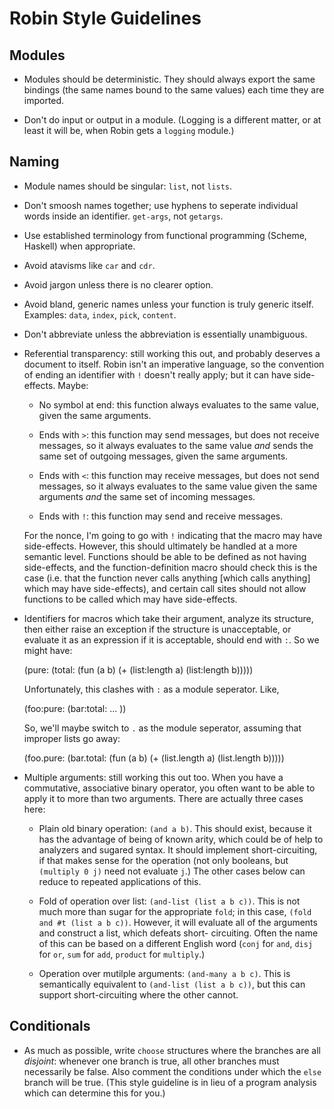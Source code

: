 Robin Style Guidelines
======================

Modules
-------

* Modules should be deterministic.  They should always export the same
  bindings (the same names bound to the same values) each time they
  are imported.

* Don't do input or output in a module.  (Logging is a different matter,
  or at least it will be, when Robin gets a `logging` module.)

Naming
------

* Module names should be singular: `list`, not `lists`.

* Don't smoosh names together; use hyphens to seperate individual
  words inside an identifier.  `get-args`, not `getargs`.

* Use established terminology from functional programming (Scheme,
  Haskell) when appropriate.

* Avoid atavisms like `car` and `cdr`.

* Avoid jargon unless there is no clearer option.

* Avoid bland, generic names unless your function is truly generic
  itself.  Examples: `data`, `index`, `pick`, `content`.

* Don't abbreviate unless the abbreviation is essentially unambiguous.

* Referential transparency: still working this out, and probably
  deserves a document to itself.  Robin isn't an imperative language,
  so the convention of ending an identifier with `!` doesn't really
  apply; but it can have side-effects.  Maybe:

  * No symbol at end: this function always evaluates to the same
    value, given the same arguments.

  * Ends with `>`: this function may send messages, but does not
    receive messages, so it always evaluates to the same value *and*
    sends the same set of outgoing messages, given the same arguments.

  * Ends with `<`: this function may receive messages, but does not
    send messages, so it always evaluates to the same value given the
    same arguments *and* the same set of incoming messages.

  * Ends with `!`: this function may send and receive messages.

  For the nonce, I'm going to go with `!` indicating that the macro
  may have side-effects.  However, this should ultimately be handled at
  a more semantic level.  Functions should be able to be defined as
  not having side-effects, and the function-definition macro should
  check this is the case (i.e. that the function never calls anything
  [which calls anything] which may have side-effects), and certain
  call sites should not allow functions to be called which may have
  side-effects.

* Identifiers for macros which take their argument, analyze its
  structure, then either raise an exception if the structure is
  unacceptable, or evaluate it as an expression if it is acceptable,
  should end with `:`.  So we might have:

    (pure: (total: (fun (a b) (+ (list:length a) (list:length b)))))

  Unfortunately, this clashes with `:` as a module seperator.  Like,

    (foo:pure: (bar:total: ... ))

  So, we'll maybe switch to `.` as the module seperator, assuming that
  improper lists go away:

    (foo.pure: (bar.total:
      (fun (a b)
        (+ (list.length a) (list.length b)))))

* Multiple arguments: still working this out too.  When you have a
  commutative, associative binary operator, you often want to be able
  to apply it to more than two arguments.  There are actually three
  cases here:
  
  * Plain old binary operation: `(and a b)`.  This should exist,
    because it has the advantage of being of known arity, which could
    be of help to analyzers and sugared syntax.  It should implement
    short-circuiting, if that makes sense for the operation (not only
    booleans, but `(multiply 0 j)` need not evaluate `j`.)  The other
    cases below can reduce to repeated applications of this.

  * Fold of operation over list: `(and-list (list a b c))`.  This
    is not much more than sugar for the appropriate `fold`; in this
    case, `(fold and #t (list a b c))`.  However, it will evaluate
    all of the arguments and construct a list, which defeats short-
    circuiting.  Often the name of this can be based on a different
    English word (`conj` for `and`, `disj` for `or`, `sum` for `add`,
    `product` for `multiply`.)

  * Operation over mutilple arguments: `(and-many a b c)`.  This is
    semantically equivalent to `(and-list (list a b c))`, but this
    can support short-circuiting where the other cannot.

Conditionals
------------

* As much as possible, write `choose` structures where the branches
  are all _disjoint_: whenever one branch is true, all other branches
  must necessarily be false.  Also comment the conditions under which
  the `else` branch will be true.  (This style guideline is in lieu
  of a program analysis which can determine this for you.)
